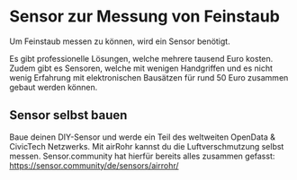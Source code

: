 # Sensor zur Messung von Feinstaub

Um Feinstaub messen zu können, wird ein Sensor benötigt.

Es gibt professionelle Lösungen, welche mehrere tausend Euro
kosten. 
Zudem gibt es Sensoren, welche mit wenigen
Handgriffen und es nicht wenig Erfahrung
mit elektronischen Bausätzen für rund 50 Euro
zusammen gebaut werden können.

## Sensor selbst bauen

Baue deinen DIY-Sensor und werde ein Teil des 
weltweiten OpenData & CivicTech Netzwerks. Mit 
airRohr kannst du die Luftverschmutzung selbst 
messen. 
Sensor.community hat hierfür bereits
alles zusammen gefasst:
https://sensor.community/de/sensors/airrohr/
